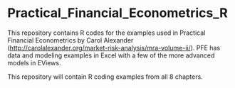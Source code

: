 # Practical_Financial_Econometrics_R

This repository contains R codes for the examples used in Practical Financial Econometrics by Carol Alexander (http://carolalexander.org/market-risk-analysis/mra-volume-ii/). PFE has data and modeling examples in Excel with a few of the more advanced models in EViews.  

This repository will contain R coding examples from all 8 chapters.  

  
